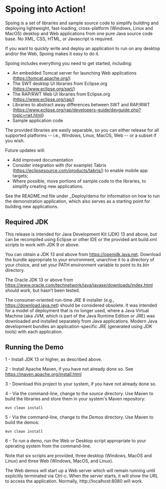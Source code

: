 Spoing into Action!
===================

Spoing is a set of libraries and sample source code to simplify
building and deploying lightweight, fast-loading, cross-platform
(Windows, Linux and MacOS) desktop and Web applications from one pure
Java source code base. No XML, CSS, HTML, or Javascript is required.

If you want to quickly write and deploy an application to run on any
desktop and/or the Web, Spoing makes it easy to do it.

Spoing includes everything you need to get started, including:
* An embedded Tomcat server for launching Web applications (https://tomcat.apache.org/)
* The SWT desktop UI libraries from Eclipse.org (https://www.eclipse.org/swt/)
* The RAP/RWT Web UI libraries from Eclipse.org (https://www.eclipse.org/rap/)
* Libraries to abstract away differences between SWT and RAP/RWT (https://www.eclipse.org/rap/developers-guide/devguide.php?topic=rwt.html)
* Sample application code

The provided libraries are easily separable, so you can either release
for all supported platforms -- i.e., Windows, Linux, MacOS, Web -- or
a subset if you wish.

Future updates will:
* Add improved documentation
* Consider integration with (for example) Tabris
(https://eclipsesource.com/products/tabris/) to enable mobile app
targets;
* Where possible, move portions of sample code to the libraries, to
simplify creating new applications.

See the README.md file under _Deploy/demo for information on how to
run the demonstration application, which also serves as a starting
point for building new applications.

## Required JDK

This release is intended for Java Development Kit (JDK) 13 and above, but can be recompiled using Eclipse or other IDE or the provided ant build.xml scripts to work with JDK 9 or above. 

You can obtain a JDK 13 and above from https://openjdk.java.net. Download the bundle appropriate to your environment, unarchive it to a directory of your choice, and set your PATH environment variable to point to its _bin_ directory.

The Oracle JDK 13 or above from https://www.oracle.com/technetwork/java/javase/downloads/index.html should work, but hasn't been tested.

The consumer-oriented run-time JRE 8 installer (e.g., https://download.java.net) should be considered obsolete. It was intended for a model of deployment that is no longer used, where a Java Virtual Machine (aka JVM, which is part of the Java Runtime Edition or JRE) was downloaded and installed separately from Java applications. Modern Java development bundles an application-specific JRE (generated using JDK tools) with each application.

## Running the Demo

1 - Install JDK 13 or higher, as described above.

2 - Install Apache Maven, if you have not already done so. See https://maven.apache.org/install.html 

3 - Download this project to your system, if you have not already done so.

4 - Via the command-line, change to the _source_ directory. Use Maven to build the libraries and store them in your system's Maven repository:

	mvn clean install

5 - Via the command-line, change to the _Demos_ directory. Use Maven to build the demos:

	mvn clean install

6 - To run a demo, run the Web or Desktop script appropriate to your operating system from the command-line.
  
Note that six scripts are provided, three desktop (Windows, MacOS and Linux) and three Web (Windows, MacOS, and Linux).

The Web demos will start up a Web server which will remain running until explicitly terminated via Ctrl-c. When the server starts, it will show the URL to access the application. Normally, http://localhost:8080 will work.

